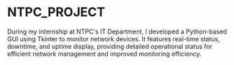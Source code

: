 # NTPC_PROJECT
During my internship at NTPC's IT Department, I developed a Python-based GUI using Tkinter to monitor network devices. It features real-time status, downtime, and uptime display, providing detailed operational status for efficient network management and improved monitoring efficiency.
